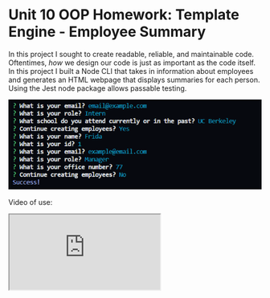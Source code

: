 # Unit 10 OOP Homework: Template Engine - Employee Summary

In this project I sought to create readable, reliable, and maintainable code. Oftentimes, *how* we design our code is just as important as the code itself. In this project I built a Node CLI that takes in information about employees and generates an HTML webpage that displays summaries for each person. Using the Jest node package allows passable testing.


![Screenshot of Inquirer Questions in Console](/Assets/screenshots/console.png)

Video of use:
<iframe src="https://drive.google.com/file/d/1cXwLqkc0tW0-HlYyRfpOANQ8IbKzVcic/preview"</iframe>


## Technologies

Node
Inquirer.js
Jest
Vanilla Javascript
Bootstrap
Font-Awesome
CSS

## User Story

```
As a manager
I want to generate a webpage that displays my team's basic info
so that I have quick access to emails and GitHub profiles


## File Structure

```
lib/           // classes and helper code
output/        // rendered output
templates/     // HTML template(s)
test/          // jest tests
  Employee.test.js
  Engineer.test.js
  Intern.test.js
  Manager.test.js
app.js         // Runs the application
```

